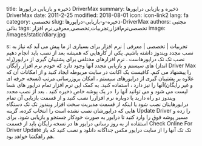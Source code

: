 title: ذخیره و بازیابی درایورها  DriverMax
summary: ذخیره و بازیابی درایورها  DriverMax
date: 2011-2-25
modified: 2018-08-01
icon:  icon-link2
lang: fa
category: تخصصی
slug: ذخیره-و-بازیابی-درایورها-DriverMax
authors: مجتبی بنائی
tags: تخصصی‌نرم‌افزار,تجربیات,تخصصی,معرفی,نرم افزار
image: /images/static/diary.jpg

s: تجربیات | تخصصی | معرفی | نرم افزار برای بسیاری از ما پیش می آید که نیاز به نصب مجدد ویندوز داشته باشیم. یکی از کارهایی که همیشه بعد از نصب باید انجام دهیم نصب تک تک درایورهاست . نرم افزارهای مختلفی برای پشتیبان گیری از درایور(راه انداز) های سیستم و بازیابی مجدد آنها وجود دارد که خودم نرم افزار رایگان Driver Max  را پیشنهاد می کنم. کافیست یک اکانت در سایت مربوطه ایجاد کنید و از امکانات آن که علاوه بر پشتیبان گیری از درایورهای سیستم ، امکان بروزرسانی  مرتب (نسخه حرفه ای و غیر رایگان)آنها را نیز دارد ، استفاده کنید.  به کمک این نرم افزار تمام درایور های شما لیست می شود و می توانید آنها را  در یک پوشه خاص ذخیره کنید . بعد از نصب مجدد ویندوز دو راه دارید یا دوباره نرم افزاررا نصب کنید و از قسمت بازیابی آن تمام درایورهایتان نصب شود یا اینکه از قسمت مدیریت سخت افزار ویندوز تک تک دستگاه هایی که درایورشان نصب نشده است را انتخاب کرده، گزینه Update Driver را زده و مسیر پوشه فوق را وارد کنید تا درایور به صورت خودکار جستجو و بازیابی شود.  برای استفاده از به روز رسانی درایور ها در نسخه رایگان باید از قسمت Check Online For Driver Update تک تک آنها را از سایت درایور مکس جداگانه دانلود و نصب کنید که باز هم راهگشا خواهد بود.